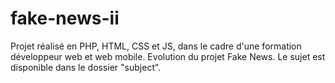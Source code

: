 # fake-news-ii

Projet réalisé en PHP, HTML, CSS et JS, dans le cadre d'une formation développeur web et web mobile. Evolution du projet Fake News.
Le sujet est disponible dans le dossier "subject".
